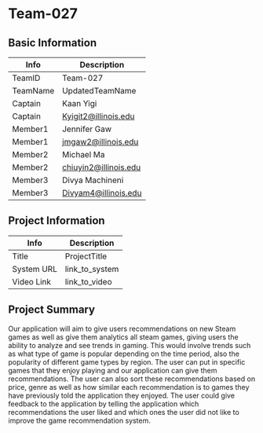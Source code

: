 
# Team-027

## Basic Information

|   Info      |        Description     |
| ----------- | ---------------------- |
| TeamID      |         Team-027       |
| TeamName    |        UpdatedTeamName |
| Captain     |        Kaan Yigi       |
| Captain     |   Kyigit2@illinois.edu |
| Member1     |      Jennifer Gaw      |
| Member1     |  jmgaw2@illinois.edu   |
| Member2     |       Michael Ma       |
| Member2     |  chiuyin2@illinois.edu |
| Member3     |    Divya Machineni     |
| Member3     |  Divyam4@illinois.edu  |

## Project Information

|   Info      |        Description     |
| ----------- | ---------------------- |
|  Title      |       ProjectTitle     |
| System URL  |      link_to_system    |
| Video Link  |      link_to_video     |

## Project Summary

Our application will aim to give users recommendations on new Steam games as well as give them analytics all steam games, giving users the ability to analyze and see trends in gaming. This would involve trends such as what type of game is popular depending on the time period, also the popularity of different game types by region. The user can put in specific games that they enjoy playing and our application can give them recommendations. 
The user can also sort these recommendations based on price, genre as well as how similar each recommendation is to games they have previously told the application they enjoyed. The user could give feedback to the application by telling the application which recommendations the user liked and which ones the user did not like to improve the game recommendation system.
